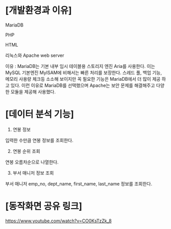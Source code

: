 # [개발환경과 이유] 
MariaDB

PHP

HTML

리눅스와 Apache web server

이유 : MariaDB는 기본 내부 임시 테이블용 스토리지 엔진 Aria를 사용한다. 이는 MySQL 기본엔진 MyISAM에 비해서는 빠른 처리를 보장한다. 스레드 풀, 백업 기능, 메모리 사용량 체크등 소소해 보이지만 꼭 필요한 기능은 MariaDB에서 더 많이 제공 하고 있다. 이런 이유로 MariaDB를 선택했으며 
Apache는 보안 문제를 해결해주고 다양한 모듈을 제공해 사용했다.

# [데이터 분석 기능]
1. 연봉 정보

입력한 수만큼 연봉 정보를 조회한다.
 
2. 연봉 순위 조회

연봉 오름차순으로 나열한다.
 
3. 부서 매니저 정보 조회

부서 매니저 emp_no, dept_name, first_name, last_name 정보를 조회한다.

# [동작화면 공유 링크]
https://www.youtube.com/watch?v=CO0KsTzZk_8
